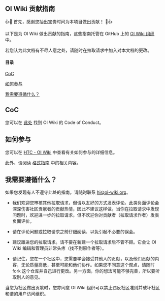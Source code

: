 ## OI Wiki 贡献指南

:+1::tada: 首先，感谢您抽出宝贵时间为本项目做出贡献！ :tada::+1:

以下是为 OI Wiki 做出贡献的指南，这些指南托管在 GitHub 上的 [OI Wiki 组织](https://github.com/oi-wiki/) 中。

若您认为此文档有不尽人意之处，请随时在拉取请求中加入对本文档的更改。

#### 目录

[CoC](#CoC)

[如何参与](#如何参与)

[我需要遵循什么？](#我需要遵循什么)

## CoC

您可以在 [此处](CODE_OF_CONDUCT.md) 找到 OI Wiki 的 Code of Conduct。

## 如何参与

您可以在 [HTC - OI Wiki](https://oi-wiki.org/intro/htc/) 中查看有关如何参与的详细信息。

此外，请阅读 [格式指南](https://oi-wiki.org/intro/format/) 中的相关内容。

## 我需要遵循什么？

如果您发现有人不遵守此处的指南，请随时联系 [hi@oi-wiki.org](mailto:hi@oi-wiki.org)。

+ 我们欢迎您审核其他拉取请求，但请以友好的方式发表评论。此类负面评论会深深伤害社区贡献者的贡献热情，因此不建议这样做。当你在拉取请求中发现问题时，欢迎进一步的拉取请求，但不欢迎你对贡献者（拉取请求作者）发表负面评价。

+ 请在评论问题或拉取请求之前仔细阅读，以免引起不必要的误会。

+ 建议跟进您的拉取请求。请不要在新建一个拉取请求后不管不顾。它会让 OI Wiki 编辑和管理员非常头疼（找不到原作者等）。

+ 请记住，您在一个社区中，您需要学会接受其他人的贡献，以及他们贡献的内容，无论质量高低，甚至可能和他们协作。如果您不同意这个观点，请随时 fork 这个仓库并自己进行更改。另一方面，你的想法可能不够完善，所以要听取别人的意见。

当您为社区做出贡献时，您亦同意 OI Wiki 组织可以禁止违反社区准则并破坏社区和谐的用户访问组织。
